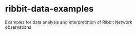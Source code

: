 # ribbit-data-examples
Examples for data analysis and interpretation of Ribbit Network observations
